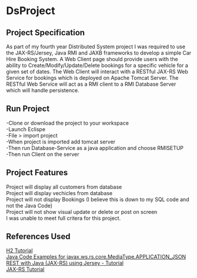 # DsProject

## Project Specification 
As part of my fourth year Distributed System project I was required to use the JAX-RS/Jersey, Java RMI and JAXB frameworks to develop a simple Car Hire
Booking System. A Web Client page should provide users with the ability to Create/Modify/Update/Delete
bookings for a specific vehicle for a given set of dates. The Web Client will interact with a RESTful JAX-RS
Web Service for bookings which is deployed on Apache Tomcat Server. The RESTful Web Service will act as
a RMI client to a RMI Database Server which will handle persistence.

## Run Project 
-Clone or download the project to your workspace  
-Launch Eclispe   
-File > import project   
-When project is imported add tomcat server  
-Then run Database-Service as a java application and choose RMISETUP  
-Then run Client on the server  

## Project Features
Project will display all customers from database  
Project will display vechicles from database  
Project will not display Bookings (I believe this is down to my SQL code and not the Java Code)  
Project will not show visual update or delete or post on screen  
I was unable to meet full critera for this project.   


## References Used 
[H2 Tutorial](http://www.h2database.com/html/tutorial.html)  
[Java Code Examples for javax.ws.rs.core.MediaType.APPLICATION_JSON](https://www.programcreek.com/java-api-examples/?class=javax.ws.rs.core.MediaType&method=APPLICATION_JSON)  
[REST with Java (JAX-RS) using Jersey - Tutorial](http://www.vogella.com/tutorials/REST/article.html)  
[JAX-RS Tutorial](https://www.javatpoint.com/jax-rs-tutorial)
